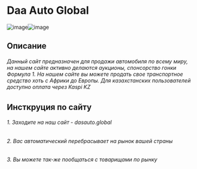 # Daa Auto Global 
![image](https://github.com/user-attachments/assets/e36139d2-2cc7-4181-a4ec-6dcfecd20bd0)![image](https://github.com/user-attachments/assets/52d709e7-0451-4466-9ed8-b3cb63348a45)

## Описание
###### Данный сайт предназначен для продажи автомобиля по всему миру, на нашем сайте активно делаются аукционы, спонсорство гонки Формула 1. На нашем сайте вы можете продать свое транспортное средство хоть с Африки до Европы. Для казахстанских пользователей доступно оплата через Kaspi KZ


## Инсткруция по сайту
###### 1. Заходите на наш сайт - dasauto.global 
###### 2. Вас автоматический перебрасывает на рынок вашей страны
###### 3. Вы можете так-же пообщаться с товарищами по рынку 

